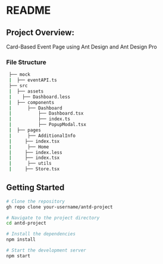 # README

## Project Overview: 
Card-Based Event Page using Ant Design and Ant Design Pro

### File Structure
```bash
 ├── mock
 |	├── eventAPI.ts
 ├── src
 |	├── assets
 |    ├── Dashboard.less
 |	├── components
 |		├── Dashboard
 |			├── Dashboard.tsx
 |			├── index.ts
 |			├── PopupModal.tsx
 |	├── pages
 |		├── AdditionalInfo
 |     ├── index.tsx
 |		├── Home
 |     ├── index.less
 |     ├── index.tsx
 |		├── utils
 |     ├── Store.tsx
```


## Getting Started
```bash
# Clone the repository
gh repo clone your-username/antd-project

# Navigate to the project directory
cd antd-project

# Install the dependencies
npm install

# Start the development server
npm start
```
